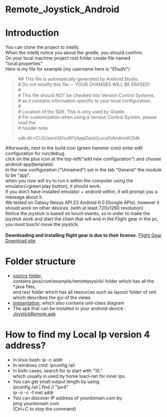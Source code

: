 # Remote_Joystick_Android

# Introduction
You can clone the project to intellij.<br/>
When the intellij notice you about the gradle, you should confirm.<br>
On your local machine project root folder create file named "local.properties"<br>
Here is my file for example (my username here is "EhudV")

>\## This file is automatically generated by Android Studio.<br>
>\# Do not modify this file -- YOUR CHANGES WILL BE ERASED!<br>
>\#<br>
>\# This file should *NOT* be checked into Version Control Systems,<br>
>\# as it contains information specific to your local configuration.<br>
>\#<br>
>\# Location of the SDK. This is only used by Gradle.<br>
>\# For customization when using a Version Control System, please read the<br>
>\# header note.<br>
><p>sdk.dir=C\:\\Users\\EhudV\\AppData\\Local\\Android\\Sdk</p>

Afterwards, next to the build icon (green hammer icon) enter edit configuration for run/debug.<br>
click on the plus icon at the top-left("add new configuration") and choose android-app(template).<br>
In the new configuration ("Unnamed") set in the tab "General" the module to be "app".<br>
when you now will try to run it within the computer using the emulator(=green play button), it should work.<br>
If you don't have installed emulator + android within, it will prompt you a message about it.<br>
We tested on Galaxy Nexus API 23 Android 6.0 (Google APIs). however it should work on other devices. (with at least 720x1280 resolution)
<br>
Notice the joystick is based on touch events, so in order to make the joystick work and start the chain that will end in the Flight gear in the pc, you must touch/ move the joystick.
<br>
<br>
<b>Downloading and installing flight gear is due to their license.</b> [Flight Gear Download site](https://www.flightgear.org/download/)

# Folder structure
* [source folder](app/src/main/),<br>contains java/com/example/remotejoysick/ folder which has all the *.java files,<br>and res/ folder which has all resources such as layout/ folder of xml which describes the gui of the views
* [presentation](Android_Remote_Joystick.pptx), which also contains uml-class diagram
* The apk that can be installed in your android-device : [JoystickRemote.apk](JoystickRemote.apk)

# How to find my Local Ip version 4 address?
* In linux bash:     ip -c addr<br>
* In windows cmd:    ipconfig /all<br>
* In both cases, search for ip start with "10."<br> 
which usually in used by home loacl-net for inner ips.
* You can get small output length by using:<br>
  ipconfig /all | find /i "ipv4"<br>
  ip -o -c -f inet addr
* You can discover IP address of yourdomain.com by:<br>
  ping yourdomain.com<br>
  (Ctrl+C to stop the command)
